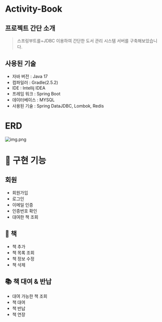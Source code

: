 # Activity-Book

## 프로젝트 간단 소개
> 스프링부트를+JDBC 이용하여 간단한 도서 관리 시스템 서버를 구축해보았습니다. 

## 사용된 기술
- 자바 버전 : Java 17
- 컴파일러 : Gradle(2.5.2)
- IDE : Intellij IDEA
- 프레임 워크 : Spring Boot
- 데이터베이스 : MYSQL
- 사용된 기술 : Spring DataJDBC, Lombok, Redis

# ERD
![img.png](![image](https://github.com/Jungjuhyeon/Activity-Book/assets/131857282/d7dbecb6-c5aa-47fb-a020-4fd97e6c07ca))

# 📜 구현 기능

## 회원
- 회원가입
- 로그인
- 이메일 인증
- 인증번호 확인
- 대여한 책 조회

## 📕 책

- 책 추가
- 책 목록 조회
- 책 정보 수정
- 책 삭제


## 📚 책 대여 & 반납

- 대여 가능한 책 조회
- 책 대여
- 책 반납
- 책 연장
